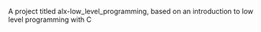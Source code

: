 A project titled alx-low_level_programming, based on an introduction to low level programming with C
